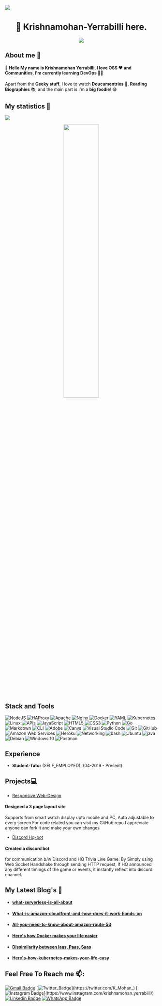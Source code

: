 <div>
<img align="center" src="https://i.imgur.com/4ASafy0.png">
</div>

<h1 align="center">👋 Krishnamohan-Yerrabilli here.</h1>

<!-- Typing SVG by DenverCoder1 - https://github.com/DenverCoder1/readme-typing-svg -->
<p align="center">
<!--   <a href="https://github.com/DenverCoder1/readme-typing-svg"> -->
    <img src="https://readme-typing-svg.herokuapp.com?color=49FF00&width=380&height=45&lines=Open-Source+Enthusiast;Helping+people+to+get+into+tech;Learning+New+Things;DevOps;Have+a+great+day&center=true"></a>


## About me 👨

#### 👋 Hello My name is **Krishnamohan Yerrabilli**, I love **OSS** ❤️ and **Communities**, I'm currently learning **DevOps 🧑‍💻**

Apart from the **Geeky stuff**, I love to watch **Doucumentries** 📀, **Reading Biographies** 📚, and the main part is I'm a **big foodie**! 😁

<p></p>

<p></p>

<!-- Badges template - https://github.com/badges/shields -->


## My statistics 🚀

<!-- Contributor Graph-1 : https://activity-graph.herokuapp.com/graph?username=krishnamohan-yerrabilli&theme=xcode  -->
![](https://activity-graph.herokuapp.com/graph?username=krishnamohan-yerrabilli&theme=react-dark&hide_border=true)
<!-- ![](https://github-readme-stats.vercel.app/api?username=krishnamohan-yerrabilli&show_icons=true&theme=tokyonight)  -->
<p align="center">

<p align="center">
	
  <img width="48%" src="https://github-readme-stats.vercel.app/api?username=krishnamohan-yerrabilli&show_icons=true&theme=algolia&hide_border=true" />
<!--   <img width="48%" src="https://github-readme-streak-stats.herokuapp.com/?user=krishnamohan-yerrabilli&theme=algolia&hide_border=true" /> -->
</p>


## Stack and Tools

<img alt="NodeJS" src="https://img.shields.io/badge/node.js-%2343853D.svg?&style=for-the-badge&logo=node.js&logoColor=white"/> <img alt="HAProxy" src="https://img.shields.io/badge/haproxy-000000?style=for-the-badge&logo=haproxy&logoColor=white"> <img alt="Apache" src="https://img.shields.io/badge/apache-000000?style=for-the-badge&logo=apache&logoColor=white"> <img alt="Nginx" src="https://img.shields.io/badge/nginx-000000?style=for-the-badge&logo=nginx&logoColor=white"> <img alt="Docker" src="https://img.shields.io/badge/docker-%230db7ed.svg?&style=for-the-badge&logo=docker&logoColor=white"/> <img alt="YAML" src="https://img.shields.io/badge/yaml-%230db7ed.svg?&style=for-the-badge&logo=yaml&logoColor=white"/> <img alt="Kubernetes" src="https://img.shields.io/badge/kubernetes-%23326ce5.svg?&style=for-the-badge&logo=kubernetes&logoColor=white"/> <img alt="Linux" src="https://img.shields.io/badge/linux-%23326ce5.svg?&style=for-the-badge&logo=linux&logoColor=white"/> <img alt="APIs" src="https://img.shields.io/badge/-api-C51A4A?style=for-the-badge&logo=apis"/> <img alt="JavaScript" src="https://img.shields.io/badge/javascript-%23323330.svg?&style=for-the-badge&logo=javascript&logoColor=%23F7DF1E"/> <img alt="HTML5" src="https://img.shields.io/badge/html5-%23E34F26.svg?&style=for-the-badge&logo=html5&logoColor=white"/> <img alt="CSS3" src="https://img.shields.io/badge/css3-%231572B6.svg?&style=for-the-badge&logo=css3&logoColor=white"/> <img alt="Python" src="https://img.shields.io/badge/python-%2314354C.svg?&style=for-the-badge&logo=python&logoColor=white"/> <img alt="Go" src="https://img.shields.io/badge/go-%2300ADD8.svg?&style=for-the-badge&logo=go&logoColor=white"/> <img alt="Markdown" src="https://img.shields.io/badge/markdown-%23000000.svg?&style=for-the-badge&logo=markdown&logoColor=white"/> <img alt="CLI" src="https://img.shields.io/badge/cli-%23DD0031.svg?&style=for-the-badge&logo=cli&logoColor=white"/> <img alt="Adobe" src="https://img.shields.io/badge/adobe-%23FF0000.svg?&style=for-the-badge&logo=adobe&logoColor=white"/> <img alt="Canva" src="https://img.shields.io/badge/Canva-%2300C4CC.svg?&style=for-the-badge&logo=Canva&logoColor=white"/> <img alt="Visual Studio Code" src="https://img.shields.io/badge/VisualStudioCode-0078d7.svg?&style=for-the-badge&logo=visual-studio-code&logoColor=white"/> <img alt="Git" src="https://img.shields.io/badge/git-%23F05033.svg?&style=for-the-badge&logo=git&logoColor=white"/> <img alt="GitHub" src="https://img.shields.io/badge/github-%23121011.svg?&style=for-the-badge&logo=github&logoColor=white"/> <img alt="Amazon Web Services" src="https://img.shields.io/badge/aws-%230072C6.svg?&style=for-the-badge&logo=aws&logoColor=white"/> <img alt="Heroku" src="https://img.shields.io/badge/heroku-%23430098.svg?&style=for-the-badge&logo=heroku&logoColor=white"/> <img alt="Networking" src="https://img.shields.io/badge/Networking-E95420?style=for-the-badge&logo=networking&logoColor=white"/> <img alt="bash" src="https://img.shields.io/badge/bash-000000?style=for-the-badge&logo=bash&logoColor=white"> <img alt="Ubuntu" src="https://img.shields.io/badge/Ubuntu-E95420?style=for-the-badge&logo=ubuntu&logoColor=white" /> <img alt="java" src="https://img.shields.io/badge/java-D70A53?style=for-the-badge&logo=teaching&logoColor=white" /> <img alt="Debian" src="https://img.shields.io/badge/Debian-D70A53?style=for-the-badge&logo=debian&logoColor=white" /> <img alt="Windows 10" src="https://img.shields.io/badge/Windows-0078D6?style=for-the-badge&logo=windows&logoColor=white" /> <img alt="Postman" src="https://img.shields.io/badge/Postman-FF6C37?style=for-the-badge&logo=postman&logoColor=red" /> 


## Experience

* **Student-Tutor** (SELF_EMPLOYED). (04-2019 - Present)
## Projects:computer:
* [Responsive Web-Design](https://github.com/Krishnamohan-Yerrabilli/Krishnamohan-Yerrabilli.github.io)
#### Designed a 3 page layout site
Supports from smart watch display upto mobile and PC, 
Auto adjustable to every screen
For code related you can visit my GitHub repo 
I appreciate anyone can fork it and make your own changes
* [Discord Hq-bot](https://github.com/Krishnamohan-Yerrabilli/HQtriviaBot/hqtrivia)
#### Created a discord bot 
for communication b/w Discord and HQ Trivia Live Game. By Simply using Web Socket Handshake through sending HTTP request, If HQ announced any different timings of the game or events, it instantly reflect into discord channel.

## My Latest Blog's 🚀

* <h4><a href = "https://krishnamohanse.hashnode.dev/what-serverless-is-all-about">what-serverless-is-all-about</a></h4>
* <h4><a href = "https://krishnamohanse.hashnode.dev/what-is-amazon-cloudfront-and-how-does-it-work-hands-on">What-is-amazon-cloudfront-and-how-does-it-work-hands-on</a></h4>
* <h4><a href = "https://krishnamohanse.hashnode.dev/all-you-need-to-know-about-amazon-route-53">All-you-need-to-know-about-amazon-route-53</a></h4>
* <h4><a href = "https://krishnamohanse.hashnode.dev/heres-how-docker-makes-your-life-easier-1">Here's how Docker makes your life easier</a></h4>
* <h4><a href = "https://krishnamohanse.hashnode.dev/dissimilarity-between-iaas-paas-saas">Dissimilarity between Iaas, Paas, Saas</a></h4>
* <h4><a href = "https://krishnamohanse.hashnode.dev/heres-how-kubernetes-makes-your-life-easy">Here's-how-kubernetes-makes-your-life-easy</a></h4>




## Feel Free To Reach me 📫:

[![Gmail Badge](https://img.shields.io/badge/-mailtomohanse@gmail.com-blue?style=flat-roundedrectangle&logo=Gmail&logoColor=white&link=mailto:asthiseta@gmail.com)](mailto:mailtomohanse@gmail.com)
[![Twitter_Badge](https://img.shields.io/badge/-K_Mohan_-blue?style=flat-roundedrectangle&logo=Twitter&logoColor=white&link=https://twitter.com/K_Mohan_)](https://twitter.com/K_Mohan_)
[![Instagram Badge](https://img.shields.io/badge/-krishnamohan_yerrabilli-E4405F?style=flat-roundedrectangle&logo=instagram&logoColor=white&link=[https://www.instagram.com/asthi_21_/](https://www.instagram.com/krishnamohan_yerrabilli/))](https://www.instagram.com/krishnamohan_yerrabilli/)
[![Linkedin Badge](https://img.shields.io/badge/-Krishnamohanyerrabilli-blue?style=flat-roundedrectangle&logo=Linkedin&logoColor=white&link=https://www.linkedin.com/in/asthiseta)](https://www.linkedin.com/in/krishnamohanyerrabilli)
[![WhatsApp Badge](https://img.shields.io/badge/WhatsApp-25D366?style=flat-roundedrectangle&logo=whatsapp&logoColor=white)](https://wa.me/6281576441)

